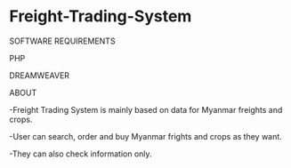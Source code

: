 # Freight-Trading-System


SOFTWARE REQUIREMENTS

PHP

DREAMWEAVER



ABOUT

-Freight Trading System is mainly based on data for Myanmar freights and crops.

-User can search, order and buy Myanmar frights and crops as they want.

-They can also check information only.



